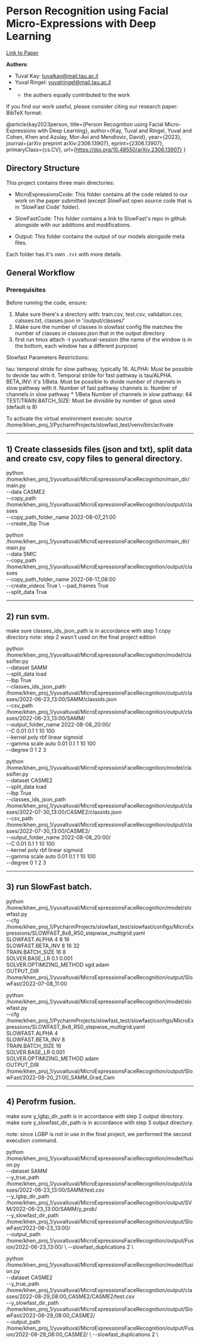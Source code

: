 # Person Recognition using Facial Micro-Expressions with Deep Learning
[Link to Paper](https://arxiv.org/abs/2306.13907)

**Authers**:
- Tuval Kay: [tuvalkay@mail.tau.ac.il](mailto:tuvalkay@mail.tau.ac.il)
- Yuval Ringel: [yuvalringel@mail.tau.ac.il](mailto:yuvalringel@mail.tau.ac.il)
- - the authers equally contributed to the work 

If you find our work useful, please consider citing our research paper:
BibTeX format:

@article{kay2023person,
  title={Person Recognition using Facial Micro-Expressions with Deep Learning},
  author={Kay, Tuval and Ringel, Yuval and Cohen, Khen and Azulay, Mor-Avi and Mendlovic, David},
  year={2023},
  journal={arXiv preprint arXiv:2306.13907},
  eprint={2306.13907},
  primaryClass={cs.CV},
  url={https://doi.org/10.48550/arXiv.2306.13907}
}


## Directory Structure
This project contains three main directories:
	
- MicroExpressionsCode:
	This folder contains all the code related to our work on the paper submitted (except SlowFast open source code that is in 'SlowFast Code' folder).
	
- SlowFastCode:
	This folder contains a link to SlowFast's repo in github alongside with our additions and modifications.

- Output:
	This folder contains the output of our models alongside meta files.
	
	
Each folder has it's own `.txt` with more details.



## General Workflow
### Prerequisites
Before running the code, ensure:

1) Make sure there's a directory with: train.csv, test.csv, validation.csv, calsses.txt, classes.json in '/output/classes/'
2) Make sure the number of classes in slowfast config file matches the number of classes in classes.json that in the output directory
3) first run tmux attach -t yuvaltuval-session (the name of the window is in the bottom, each window has a different purpose)

Slowfast Parameters Restrictions:

tau: temporal stride for slow pathway, typically 16.
ALPHA: Must be possible to devide tau with it.
        Temporal stride for fast pathway is tau/ALPHA. 
BETA_INV: it's 1/Beta. Must be possible to divide number of channels in slow pathway with it.
          Number of fast pathway channels is: Number of channels in slow pathway * 1/Beta
Number of channels in slow pathway: 64
TEST/TRAIN.BATCH_SIZE: Must be divisible by number of gpus used (default is 8)


To activate the virtual environment execute: 
source /home/khen_proj_1/PycharmProjects/slowfast_test/venv/bin/activate

----------------------------------------------------
## 1) Create classesids files (json and txt), split data and create csv, copy files to general directory.


python /home/khen_proj_1/yuvaltuval/MicroExpressionsFaceRecognition/main_dir/main.py \
--data CASME2 \
--copy_path /home/khen_proj_1/yuvaltuval/MicroExpressionsFaceRecognition/output/classes \
--copy_path_folder_name 2022-08-07_21:00 \
--create_lbp True

python /home/khen_proj_1/yuvaltuval/MicroExpressionsFaceRecognition/main_dir/main.py \
--data SMIC \
--copy_path /home/khen_proj_1/yuvaltuval/MicroExpressionsFaceRecognition/output/classes \
--copy_path_folder_name 2022-08-17_08:00 \
--create_videos True \ 
--pad_frames True \
--split_data True



----------------------------------------------------
## 2) run svm. 
make sure classes_ids_json_path is in accordance with step 1 copy directory
note: step 2 wasn't used on the final project edition


python /home/khen_proj_1/yuvaltuval/MicroExpressionsFaceRecognition/model/classifier.py \
--dataset SAMM \
--split_data load \
--lbp True \
--classes_ids_json_path /home/khen_proj_1/yuvaltuval/MicroExpressionsFaceRecognition/output/classes/2022-06-23_13:00/SAMM/classids.json \
--csv_path /home/khen_proj_1/yuvaltuval/MicroExpressionsFaceRecognition/output/classes/2022-06-23_13:00/SAMM/ \
--output_folder_name 2022-08-08_20:00/ \
--C 0.01 0.1 1 10 100 \
--kernel poly rbf linear sigmoid \
--gamma scale auto 0.01 0.1 1 10 100 \
--degree 0 1 2 3


python /home/khen_proj_1/yuvaltuval/MicroExpressionsFaceRecognition/model/classifier.py \
--dataset CASME2 \
--split_data load \
--lbp True \
--classes_ids_json_path /home/khen_proj_1/yuvaltuval/MicroExpressionsFaceRecognition/output/classes/2022-07-30_13:00/CASME2/classids.json \
--csv_path /home/khen_proj_1/yuvaltuval/MicroExpressionsFaceRecognition/output/classes/2022-07-30_13:00/CASME2/ \
--output_folder_name 2022-08-08_20:00/ \
--C 0.01 0.1 1 10 100 \
--kernel poly rbf linear sigmoid \
--gamma scale auto 0.01 0.1 1 10 100 \
--degree 0 1 2 3



----------------------------------------------------
## 3) run SlowFast batch.


python /home/khen_proj_1/yuvaltuval/MicroExpressionsFaceRecognition/model/slowfast.py \
--cfg /home/khen_proj_1/PycharmProjects/slowfast_test/slowfast/configs/MicroExpressions/SLOWFAST_8x8_R50_stepwise_multigrid.yaml \
SLOWFAST.ALPHA 4 8 16 \
SLOWFAST.BETA_INV 8 16 32 \
TRAIN.BATCH_SIZE 16 8 \
SOLVER.BASE_LR 0.1 0.001 \
SOLVER.OPTIMIZING_METHOD sgd adam \
OUTPUT_DIR /home/khen_proj_1/yuvaltuval/MicroExpressionsFaceRecognition/output/SlowFast/2022-07-08_11:00



python /home/khen_proj_1/yuvaltuval/MicroExpressionsFaceRecognition/model/slowfast.py \
--cfg /home/khen_proj_1/PycharmProjects/slowfast_test/slowfast/configs/MicroExpressions/SLOWFAST_8x8_R50_stepwise_multigrid.yaml \
SLOWFAST.ALPHA 4 \
SLOWFAST.BETA_INV 8 \
TRAIN.BATCH_SIZE 16 \
SOLVER.BASE_LR 0.001 \
SOLVER.OPTIMIZING_METHOD adam \
OUTPUT_DIR /home/khen_proj_1/yuvaltuval/MicroExpressionsFaceRecognition/output/SlowFast/2022-08-20_21:00_SAMM_Grad_Cam


----------------------------------------------------
## 4) Perofrm fusion.
make sure y_lgbp_dir_path is in accordance with step 2 output directory.
make sure y_slowfast_dir_path is in accordance with step 3 output directory.

note: since LGBP is not in use in the final project, we performed the second execution command.


python /home/khen_proj_1/yuvaltuval/MicroExpressionsFaceRecognition/model/fusion.py \
--dataset SAMM \
--y_true_path /home/khen_proj_1/yuvaltuval/MicroExpressionsFaceRecognition/output/classes/2022-06-23_13:00/SAMM/test.csv \
--y_lgbp_dir_path /home/khen_proj_1/yuvaltuval/MicroExpressionsFaceRecognition/output/SVM/2022-06-23_13:00/SAMM/y_prob/ \
--y_slowfast_dir_path /home/khen_proj_1/yuvaltuval/MicroExpressionsFaceRecognition/output/SlowFast/2022-06-23_13:00/ \
--output_path /home/khen_proj_1/yuvaltuval/MicroExpressionsFaceRecognition/output/Fusion/2022-06-23_13:00/ \ 
--slowfast_duplications 2 \ 


python /home/khen_proj_1/yuvaltuval/MicroExpressionsFaceRecognition/model/fusion.py \
--dataset CASME2 \
--y_true_path /home/khen_proj_1/yuvaltuval/MicroExpressionsFaceRecognition/output/classes/2022-08-29_08:00_CASME2/CASME2/test.csv \
--y_slowfast_dir_path /home/khen_proj_1/yuvaltuval/MicroExpressionsFaceRecognition/output/SlowFast/2022-08-29_08:00_CASME2/ \
--output_path /home/khen_proj_1/yuvaltuval/MicroExpressionsFaceRecognition/output/Fusion/2022-08-29_08:00_CASME2/ \ 
--slowfast_duplications 2 \ 
